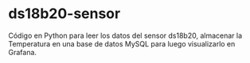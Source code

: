 # ds18b20-sensor
Código en Python para leer los datos del sensor ds18b20, almacenar la Temperatura en una base de datos MySQL para luego visualizarlo en Grafana.
